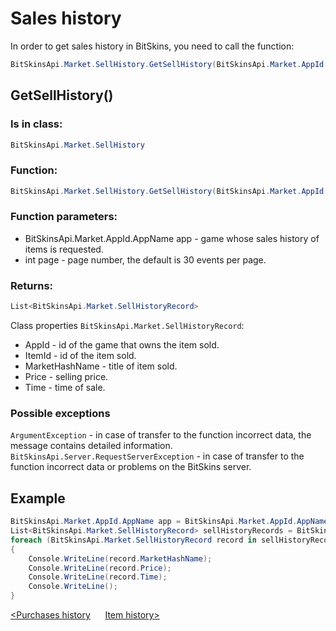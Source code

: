 ﻿# Sales history

In order to get sales history in BitSkins, you need to call the function:

```csharp
BitSkinsApi.Market.SellHistory.GetSellHistory(BitSkinsApi.Market.AppId.AppName app, int page);
```

## GetSellHistory()

### Is in class:

```csharp
BitSkinsApi.Market.SellHistory
```

### Function:

```csharp
BitSkinsApi.Market.SellHistory.GetSellHistory(BitSkinsApi.Market.AppId.AppName app, int page);
```

### Function parameters:

* BitSkinsApi.Market.AppId.AppName app - game whose sales history of items is requested.
* int page - page number, the default is 30 events per page.

### Returns:

```csharp
List<BitSkinsApi.Market.SellHistoryRecord>
```

Class properties ```BitSkinsApi.Market.SellHistoryRecord```:
* AppId - id of the game that owns the item sold.
* ItemId - id of the item sold.
* MarketHashName - title of item sold.
* Price - selling price.
* Time - time of sale.

### Possible exceptions
```ArgumentException``` - in case of transfer to the function incorrect data, the message contains detailed information.
\
```BitSkinsApi.Server.RequestServerException``` - in case of transfer to the function incorrect data or problems on the BitSkins server.

## Example

```csharp
BitSkinsApi.Market.AppId.AppName app = BitSkinsApi.Market.AppId.AppName.CounterStrikGlobalOffensive;
List<BitSkinsApi.Market.SellHistoryRecord> sellHistoryRecords = BitSkinsApi.Market.SellHistory.GetSellHistory(app, 1);
foreach (BitSkinsApi.Market.SellHistoryRecord record in sellHistoryRecords)
{
    Console.WriteLine(record.MarketHashName);
    Console.WriteLine(record.Price);
    Console.WriteLine(record.Time);
    Console.WriteLine();
}
```

[<Purchases history](https://github.com/Captious99/BitSkinsApi/blob/master/docs/eng/market/buy_history.md) &nbsp;&nbsp;&nbsp;&nbsp; [Item history>](https://github.com/Captious99/BitSkinsApi/blob/master/docs/eng/market/item_history.md)